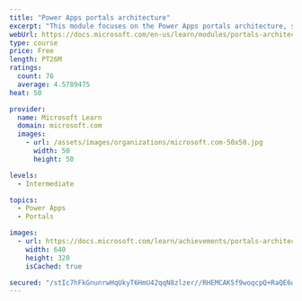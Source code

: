 ```yaml
---
title: "Power Apps portals architecture"
excerpt: "This module focuses on the Power Apps portals architecture, such as how the various components work together to build a portal. Additionally, it explains how the components are installed and come to together in a working portal. The module also describes the maker and configuration tools that you can use to build and customize Power Apps portals."
webUrl: https://docs.microsoft.com/en-us/learn/modules/portals-architecture/
type: course
price: Free
length: PT26M
ratings:
  count: 76
  average: 4.5789475
heat: 50

provider:
  name: Microsoft Learn
  domain: microsoft.com
  images:
    - url: /assets/images/organizations/microsoft.com-50x50.jpg
      width: 50
      height: 50

levels:
  - Intermediate

topics:
  - Power Apps
  - Portals

images:
  - url: https://docs.microsoft.com/learn/achievements/portals-architecture-social.png
    width: 640
    height: 320
    isCached: true

secured: "/stIc7hFkGnunrwHqUkyT6HmU42qqN8zlzer//RHEMCAK5f9woqcpQ+RaQE6w62I9FI41mf35Iupe/+UVNOEDp0ZaeFTDs0JjF0rQTbvSrPc4+FLYZvsxOebfFQgXKLyaL7dk3DHFGwxic9qZ5vb/KzbRwfAVLzXbVGC+K6Yrib22Bx6ZqOuI+pObnTETeWp1hq5TZKNRfkZ6IH3Z8+05NCFnwrFDGY49/cgItBtAYFrkmT9+Dw3sN0WpUqS9n43u8XTAoUe46VgNwURUrDNAE0F+Y/piMTIZIaNhnBcENIneLHAnYLNYvKwPjquXQAodrHDr93uucbqCA39ep/5rHyKAMFIvdJoPSSY20XXNhPjRFzXaC7k15AFCOnNZTUUMrDuPwBF5Bii4shbkHE+I5HNZK/FOQRTs/t85+YZI+g=;ujiCflcbwFnCXDeunbuUkQ=="
---
```


